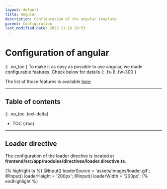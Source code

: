 ```yaml
---
layout: default
title: Angular
description: Configuration of the angular template.
parent: Configuration
last_modified_date: 2022-11-18 10:53
---
```


# Configuration of angular
{: .no_toc }
To make it as easy as possible to use angular, we made configurable features. Check below for details
{: .fs-6 .fw-300 }

The list of those features is available [here](/docs/features/angular)

---

## Table of contents
{: .no_toc  .text-delta}

- TOC
{:toc}

---

## Loader directive

The configuration of the loader directive is located at **frontend/src/app/modules/directives/loader.directive.ts**.

{% highlight ts %}
@Input() loaderSource = 'assets/images/loader.gif';
@Input() loaderHeight = '200px';
@Input() loaderWidth = '200px';
{% endhighlight %}
